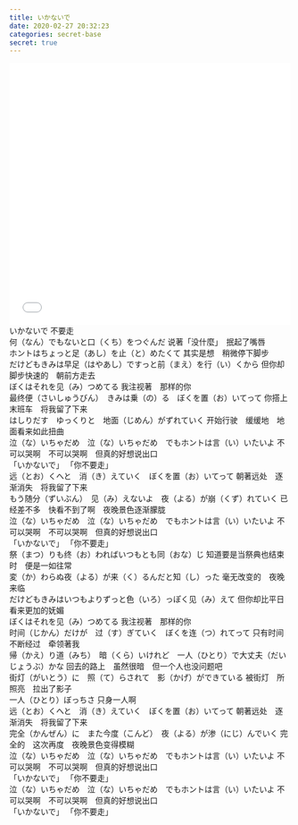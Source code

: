 ```yaml
---
title: いかないで
date: 2020-02-27 20:32:23
categories: secret-base
secret: true
---
```


<iframe id="bilibili_video" src="//player.bilibili.com/player.html?aid=87506101&cid=149516041&page=1&high_quality=1&danmaku=0" scrolling="no" border="0" frameborder="no" framespacing="0" allowfullscreen="true" height="468px" width="100%" ></iframe>

</br>
いかないで
不要走
</br>
何（なん）でもないと口（くち）をつぐんだ
说著「没什麼」　抿起了嘴唇
</br>
ホントはちょっと足（あし）を止（と）めたくて
其实是想　稍微停下脚步
</br>
だけどもきみは早足（はやあし）ですっと前（まえ）を行（い）くから
但你却脚步快速的　朝前方走去
</br>
ぼくはそれを见（み）つめてる
我注视著　那样的你
</br>
最终便（さいしゅうびん）　きみは乗（の）る　ぼくを置（お）いてって
你搭上　末班车　将我留了下来
</br>
はしりだす　ゆっくりと　地面（じめん）がずれていく
开始行驶　缓缓地　地面看来如此扭曲
</br>
泣（な）いちゃだめ　泣（な）いちゃだめ　でもホントは言（い）いたいよ
不可以哭啊　不可以哭啊　但真的好想说出口
</br>
「いかないで」
「你不要走」
</br>
远（とお）くへと　消（き）えていく　ぼくを置（お）いてって
朝著远处　逐渐消失　将我留了下来
</br>
もう随分（ずいぶん）　见（み）えないよ　夜（よる）が崩（くず）れていく
已经差不多　快看不到了啊　夜晚景色逐渐朦胧
</br>
泣（な）いちゃだめ　泣（な）いちゃだめ　でもホントは言（い）いたいよ
不可以哭啊　不可以哭啊　但真的好想说出口
</br>
「いかないで」
「你不要走」
</br>
祭（まつ）りも终（お）わればいつもとも同（おな）じ
知道要是当祭典也结束时　便是一如往常
</br>
変（か）わらぬ夜（よる）が来（く）るんだと知（し）った
毫无改变的　夜晚来临
</br>
だけどもきみはいつもよりずっと色（いろ）っぽく见（み）えて
但你却比平日　看来更加的妩媚
</br>
ぼくはそれを见（み）つめてる
我注视著　那样的你
</br>
时间（じかん）だけが　过（す）ぎていく　ぼくを连（つ）れてって
只有时间　不断经过　牵领著我
</br>
帰（かえ）り道（みち）　暗（くら）いけれど　一人（ひとり）で大丈夫（だいじょうぶ）かな
回去的路上　虽然很暗　但一个人也没问题吧
</br>
街灯（がいとう）に　照（て）らされて　影（かげ）ができている
被街灯　所照亮　拉出了影子
</br>
一人（ひとり）ぼっちさ
只身一人啊
</br>
远（とお）くへと　消（き）えていく　ぼくを置（お）いてって
朝著远处　逐渐消失　将我留了下来
</br>
完全（かんぜん）に　また今度（こんど）　夜（よる）が渗（にじ）んでいく
完全的　这次再度　夜晚景色变得模糊
</br>
泣（な）いちゃだめ　泣（な）いちゃだめ　でもホントは言（い）いたいよ
不可以哭啊　不可以哭啊　但真的好想说出口
</br>
「いかないで」
「你不要走」
</br>
泣（な）いちゃだめ　泣（な）いちゃだめ　でもホントは言（い）いたいよ
不可以哭啊　不可以哭啊　但真的好想说出口
</br>
「いかないで」
「你不要走」
</br>
</br>
